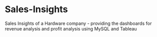 # Sales-Insights
Sales Insights of a Hardware company - providing the dashboards for revenue analysis and profit analysis using MySQL and Tableau

